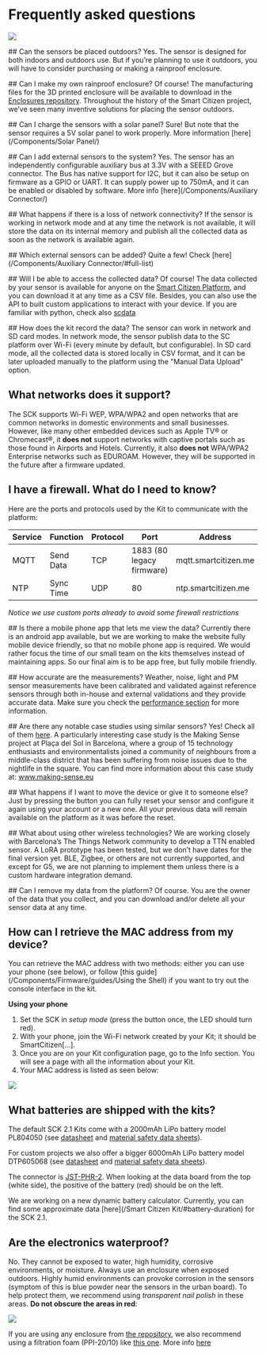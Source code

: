 Frequently asked questions
==========================

![](https://i.imgur.com/feS0bZ8.jpg)

## Can the sensors be placed outdoors?
Yes. The sensor is designed for both indoors and outdoors use. But if you’re planning to use it outdoors, you will have to consider purchasing or making a rainproof enclosure.

## Can I make my own rainproof enclosure?
Of course! The manufacturing files for the 3D printed enclosure will be available to download in the [Enclosures repository](https://github.com/fablabbcn/smartcitizen-enclosures). Throughout the history of the Smart Citizen project, we’ve seen many inventive solutions for placing the sensor outdoors.

## Can I charge the sensors with a solar panel?
Sure! But note that the sensor requires a 5V solar panel to work properly. More information [here](/Components/Solar Panel/)

## Can I add external sensors to the system?
Yes. The sensor has an independently configurable auxiliary bus at 3.3V with a SEEED Grove connector. The Bus has native support for I2C, but it can also be setup on firmware as a GPIO or UART. It can supply power up to 750mA, and it can be enabled or disabled by software. More info [here](/Components/Auxiliary Connector/)

## What happens if there is a loss of network connectivity?
If the sensor is working in network mode and at any time the network is not available, it will store the data on its internal memory and publish all the collected data as soon as the network is available again.

## Which external sensors can be added?
Quite a few! Check [here](/Components/Auxiliary Connector/#full-list)

## Will I be able to access the collected data?
Of course! The data collected by your sensor is available for anyone on the [Smart Citizen Platform](https://smartcitizen.me/kits/), and you can download it at any time as a CSV file. Besides, you can also use the API to built custom applications to interact with your device. If you are familiar with python, check also [scdata](https://pypi.org/project/scdata/)

## How does the kit record the data?
The sensor can work in network and SD card modes. In network mode, the sensor publish data to the SC platform over Wi-Fi (every minute by default, but configurable). In SD card mode, all the collected data is stored locally in CSV format, and it can be later uploaded manually to the platform using the "Manual Data Upload" option.

## What networks does it support?
The SCK supports Wi-Fi WEP, WPA/WPA2 and open networks that are common networks in domestic environments and small businesses. However, like many other embedded devices such as Apple TV® or Chromecast®, it **does not** support networks with captive portals such as those found in Airports and Hotels. Currently, it also **does not** WPA/WPA2 Enterprise networks such as EDUROAM. However, they will be supported in the future after a firmware updated. 

## I have a firewall. What do I need to know?

Here are the ports and protocols used by the Kit to communicate with the platform:

| Service | Function  | Protocol | Port   | Address                                              |
| ------- | --------- | -------- | ------ | ---------------------------------------------------- |
| MQTT    | Send Data | TCP      | 1883 (80 legacy firmware)   | mqtt.smartcitizen.me |
| NTP     | Sync Time | UDP      | 80     | ntp.smartcitizen.me  |

_Notice we use custom ports already to avoid some firewall restrictions_

## Is there a mobile phone app that lets me view the data?
Currently there is an android app available, but we are working to make the website fully mobile device friendly, so that no mobile phone app is required. We would rather focus the time of our small team on the kits themselves instead of maintaining apps. So our final aim is to be app free, but fully mobile friendly.

## How accurate are the measurements?
Weather, noise, light and PM sensor measurements have been calibrated and validated against reference sensors through both in-house and external validations and they provide accurate data. Make sure you check the [performance section](https://docs.smartcitizen.me/Components/sensors/performance/) for more information.

<!-- ## Will the global platform be maintained after the project finishes release?
Yes, it will be maintained just as it has been for the past five years. Also, the platform is fully open source so the community can take over the maintenance if at some point the Smart Citizen core team can no longer run it. -->

## Are there any notable case studies using similar sensors?
Yes! Check all of them [here](https://docs.smartcitizen.me/Use%20cases/). A particularly interesting case study is the Making Sense project at Plaça del Sol in Barcelona, where a group of 15 technology enthusiasts and environmentalists joined a community of neighbours from a middle-class district that has been suffering from noise issues due to the nightlife in the square. You can find more information about this case study at: www.making-sense.eu

## What happens if I want to move the device or give it to someone else?
Just by pressing the button you can fully reset your sensor and configure it again using your account or a new one. All your previous data will remain available on the platform as it was before the reset.

## What about using other wireless technologies?
We are working closely with Barcelona’s The Things Network community to develop a TTN enabled sensor. A LoRA prototype has been tested, but we don’t have dates for the final version yet. BLE, Zigbee, or others are not currently supported, and except for G5, we are not planning to implement them unless there is a custom hardware integration demand.

## Can I remove my data from the platform?
Of course. You are the owner of the data that you collect, and you can download and/or delete all your sensor data at any time.

## How can I retrieve the MAC address from my device?

You can retrieve the MAC address with two methods: either you can use your phone (see below), or follow [this guide](/Components/Firmware/guides/Using the Shell) if you want to try out the console interface in the kit. 

**Using your phone**

1. Set the SCK in _setup mode_ (press the button once, the LED should turn red).
2. With your phone, join the Wi-Fi network created by your Kit; it should be SmartCitizen[…].
3. Once you are on your Kit configuration page, go to the Info section. You will see a page with all the information about your Kit.
4. Your MAC address is listed as seen below:

![](https://i.imgur.com/WuZ1mpw.jpg)

## What batteries are shipped with the kits?

The default SCK 2.1 Kits come with a 2000mAh LiPo battery model PL804050 (see [datasheet](/assets/datasheets/batteries/PL804050_2000mAh/PL804050_2000mAh_Datasheet.pdf) and [material safety data sheets](/assets/datasheets/batteries/PL804050_2000mAh/PL804050_2000mAh_Safety_Datasheet.pdf)).

For custom projects we also offer a bigger 6000mAh LiPo battery model DTP605068 (see [datasheet](/assets/datasheets/batteries/DTP605068_6000mAh/DTP605068_6000mAh_Datasheet.pdf) and [material safety data sheets](/assets/datasheets/batteries/DTP605068_6000mAh/DTP605068_6000mAh_Safety_Datasheet.pdf)).

The connector is [JST-PHR-2](https://www.digikey.com/en/products/detail/jst-sales-america-inc/PHR-2/608607). When looking at the data board from the top (white side), the positive of the battery (red) should be on the left.

We are working on a new dynamic battery calculator. Currently, you can find some approximate data [here](/Smart Citizen Kit/#battery-duration) for the SCK 2.1.

## Are the electronics waterproof?

No. They cannot be exposed to water, high humidity, corrosive environments, or moisture. Always use an enclosure when exposed outdoors. Highly humid environments can provoke corrosion in the sensors (symptom of this is blue powder near the sensors in the urban board). To help protect them, we recommend using _transparent nail polish_ in these areas. **Do not obscure the areas in red**:

![](/assets/images/nail_polish_areas.png)

If you are using any enclosure from [the repository](https://github.com/fablabbcn/smartcitizen-enclosures/tree/master/SmartCitizen%20Outdoor%20Cases%20V2.0-2.1), we also recommend using a filtration foam (PPI-20/10) like [this one](http://www.infiltro.es/index.php/filtro-de-aire-2/prefiltros/item/foam). More info [here](https://forum.smartcitizen.me/t/rain-tests-for-the-sck/1300)
